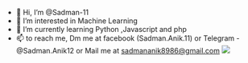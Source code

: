 - 👋 Hi, I’m @Sadman-11
- 👀 I’m interested in Machine Learning
- 🌱 I’m currently learning Python ,Javascript and php
- 📫 to reach me, Dm me at facebook (Sadman.Anik.11)
or Telegram - @Sadman.Anik12
or Mail me at sadmananik8986@gmail.com
![](https://komarev.com/ghpvc/?username=sadman-11&color=green)
<!---
Sadman-11/Sadman-11 is a ✨ special ✨ repository because its `README.md` (this file) appears on your GitHub profile.
You can click the Preview link to take a look at your changes.
--->
